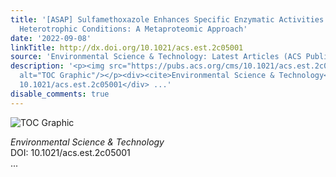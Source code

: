 ```yaml
---
title: '[ASAP] Sulfamethoxazole Enhances Specific Enzymatic Activities under Aerobic
  Heterotrophic Conditions: A Metaproteomic Approach'
date: '2022-09-08'
linkTitle: http://dx.doi.org/10.1021/acs.est.2c05001
source: 'Environmental Science & Technology: Latest Articles (ACS Publications)'
description: '<p><img src="https://pubs.acs.org/cms/10.1021/acs.est.2c05001/asset/images/medium/es2c05001_0005.gif"
  alt="TOC Graphic"/></p><div><cite>Environmental Science & Technology</cite></div><div>DOI:
  10.1021/acs.est.2c05001</div> ...'
disable_comments: true
---
```

<p><img src="https://pubs.acs.org/cms/10.1021/acs.est.2c05001/asset/images/medium/es2c05001_0005.gif" alt="TOC Graphic"/></p><div><cite>Environmental Science & Technology</cite></div><div>DOI: 10.1021/acs.est.2c05001</div> ...